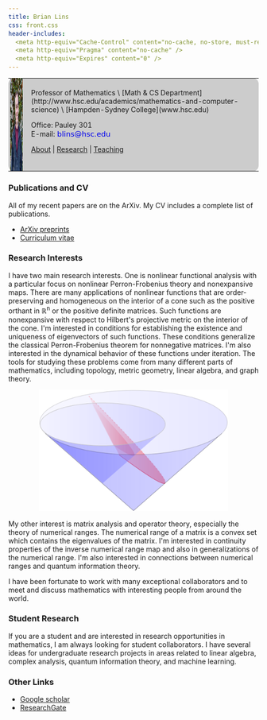 ```yaml
---
title: Brian Lins
css: front.css
header-includes:
  <meta http-equiv="Cache-Control" content="no-cache, no-store, must-revalidate" />
  <meta http-equiv="Pragma" content="no-cache" />
  <meta http-equiv="Expires" content="0" />
---
```


<div style="background-color:#ccc; border: 0px solid black; border-radius: 12px">
<table>
<tr>
<td>
<img src="MeFeb2019_3.jpg" height=187 style="display:block; margin:-3px; border: 0px solid black;"></img>
</td>
<td>
Professor of Mathematics \
[Math & CS Department](http://www.hsc.edu/academics/mathematics-and-computer-science) \
[Hampden-Sydney College](www.hsc.edu)

Office: Pauley 301 \
E-mail: <a href='mailto:'><img src="address.png"  style="vertical-align:bottom"/></a>

[About](about.html) | [Research](research.html) | [Teaching](index.html) 

</td>
</tr>
</table>
</div>

### Publications and CV

All of my recent papers are on the ArXiv. My CV includes a complete list of publications. 

* [ArXiv preprints](https://arxiv.org/search/math?searchtype=author&query=Lins%2C+Brian)
* [Curriculum vitae](LinsCV_Fall24.pdf)

### Research Interests

I have two main research interests. One is nonlinear functional analysis with a particular focus on nonlinear Perron-Frobenius theory and nonexpansive maps. There are many applications of nonlinear functions that are order-preserving and homogeneous on the interior of a cone such as the positive orthant in ℝ<sup>n</sup> or the positive definite matrices. Such functions are nonexpansive with respect to Hilbert's projective metric on the interior of the cone. I'm interested in conditions for establishing the existence and uniqueness of eigenvectors of such functions. These conditions generalize the classical Perron-Frobenius theorem for nonnegative matrices. I'm also interested in the dynamical behavior of these functions under iteration. The tools for studying these problems come from many different parts of mathematics, including topology, metric geometry, linear algebra, and graph theory.   

<center>
<img src="LorentzConePic.png" title="Funk and reverse-Funk horospheres for the Lorentz cone" width=380/> 
</center>

My other interest is matrix analysis and operator theory, especially the theory of numerical ranges. The numerical range of a matrix is a convex set which contains the eigenvalues of the matrix.  I'm interested in continuity properties of the inverse numerical range map and also in generalizations of the numerical range. I'm also interested in connections between numerical ranges and quantum information theory.  

I have been fortunate to work with many exceptional collaborators and to meet and discuss mathematics with interesting people from around the world.


### Student Research

If you are a student and are interested in research opportunities in mathematics, I am always looking for student collaborators. I have several ideas for undergraduate research projects in areas related to linear algebra, complex analysis, quantum information theory, and machine learning.

### Other Links

* [Google scholar](https://scholar.google.com/citations?user=Hg5BZBoAAAAJ)
* [ResearchGate](https://www.researchgate.net/profile/Brian-Lins)

<br>
<br>
<br>
<br>
<br>
<br>
<br>
<br>
<br>
<br>
